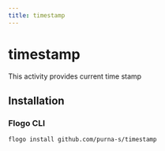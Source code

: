 ```yaml
---
title: timestamp
---
```


# timestamp
This activity provides current time stamp

## Installation
### Flogo CLI
```bash
flogo install github.com/purna-s/timestamp
```

